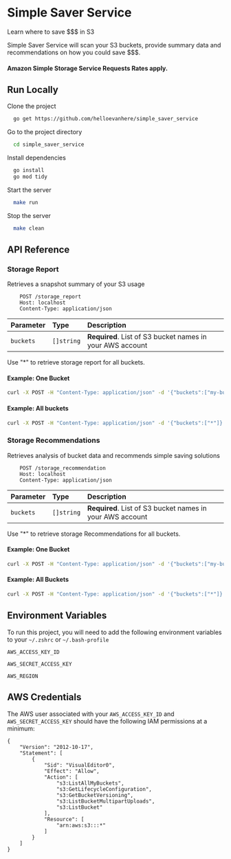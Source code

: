 
# Simple Saver Service

Learn where to save $$$ in S3

Simple Saver Service will scan your S3 buckets, provide summary data and recommendations on how you could save $$$.

#### Amazon Simple Storage Service Requests Rates apply.
## Run Locally

Clone the project

```bash
  go get https://github.com/helloevanhere/simple_saver_service
```

Go to the project directory

```bash
  cd simple_saver_service
```

Install dependencies

```bash
  go install
  go mod tidy
```

Start the server

```bash
  make run
```

Stop the server

```bash
  make clean
```

## API Reference

### Storage Report
Retrieves a snapshot summary of your S3 usage

```
    POST /storage_report
    Host: localhost
    Content-Type: application/json
```

| Parameter | Type     | Description                |
| :-------- | :------- | :------------------------- |
| `buckets` | `[]string` | **Required**. List of S3 bucket names in your AWS account  |

Use "*" to retrieve storage report for all buckets.

#### Example: One Bucket

```bash
curl -X POST -H "Content-Type: application/json" -d '{"buckets":["my-bucket"]}' http://localhost:8080/storage_report
```
#### Example: All buckets
```bash
curl -X POST -H "Content-Type: application/json" -d '{"buckets":["*"]}' http://localhost:8080/storage_report
```


### Storage Recommendations
Retrieves analysis of bucket data and recommends simple saving solutions 

```
    POST /storage_recommendation
    Host: localhost
    Content-Type: application/json
```

| Parameter | Type     | Description                |
| :-------- | :------- | :------------------------- |
| `buckets` | `[]string` | **Required**. List of S3 bucket names in your AWS account  |


Use "*" to retrieve storage Recommendations for all buckets.
#### Example: One Bucket
```bash
curl -X POST -H "Content-Type: application/json" -d '{"buckets":["my-bucket"]}' http://localhost:8080/storage_report
```
#### Example: All Buckets
```bash
curl -X POST -H "Content-Type: application/json" -d '{"buckets":["*"]}' http://localhost:8080/storage_recommendation
```
## Environment Variables

To run this project, you will need to add the following environment variables to your `~/.zshrc` or `~/.bash-profile`

`AWS_ACCESS_KEY_ID`

`AWS_SECRET_ACCESS_KEY`

`AWS_REGION`



## AWS Credentials

The AWS user associated with your `AWS_ACCESS_KEY_ID` and `AWS_SECRET_ACCESS_KEY` should have the following IAM permissions at a minimum:

```
{
    "Version": "2012-10-17",
    "Statement": [
        {
            "Sid": "VisualEditor0",
            "Effect": "Allow",
            "Action": [
                "s3:ListAllMyBuckets",
                "s3:GetLifecycleConfiguration",
                "s3:GetBucketVersioning",
                "s3:ListBucketMultipartUploads",
                "s3:ListBucket"
            ],
            "Resource": [
                "arn:aws:s3:::*"
            ]
        }
    ]
}
```
